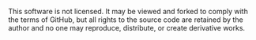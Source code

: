 This software is not licensed. It may be viewed and forked to comply with the terms of GitHub, but all rights 
to the source code are retained by the author and no one may reproduce, distribute, or create derivative works.

